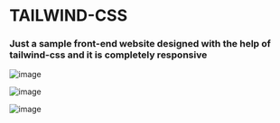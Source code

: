 # TAILWIND-CSS

### Just a sample front-end website designed with the help of tailwind-css and it is completely responsive

![image](https://user-images.githubusercontent.com/60667917/112547037-3a958400-8de0-11eb-9ee9-f42cb55c9504.png)


![image](https://user-images.githubusercontent.com/60667917/112547128-5a2cac80-8de0-11eb-8c89-a5c13c148a75.png)


![image](https://user-images.githubusercontent.com/60667917/112547209-77617b00-8de0-11eb-9afb-85a790a4e28b.png)
